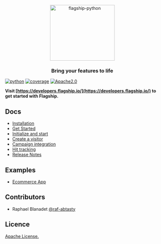 <p align="center">

<img  src="https://mk0abtastybwtpirqi5t.kinstacdn.com/wp-content/uploads/picture-solutions-persona-product-flagship.jpg"  width="211"  height="182"  alt="flagship-python"  />

</p>

<h3 align="center">Bring your features to life</h3>

[![python](https://img.shields.io/badge/python-2.7.18%20%7C%203.5%20%7C%203.8-blue.svg)]()
[![coverage](https://img.shields.io/badge/coverage-88%25-green)]()
[![Apache2.0](https://img.shields.io/badge/License-Apache%202.0-blue.svg)](http://www.apache.org/licenses/LICENSE-2.0)


**Visit [https://developers.flagship.io/](https://developers.flagship.io/) to get started with Flagship.**

## Docs

- [Installation](http://developers.flagship.io/python/v1.0.0/#install-the-library)
- [Get Started](https://developers.flagship.io/python/v1.0.0/#getting-started)
- [Initialize and start](https://developers.flagship.io/python/v1.0.0/#import-and-initialize-the-library)
- [Create a visitor](https://developers.flagship.io/python/v1.0.0/#create-a-visitor)
- [Campaign integration](https://developers.flagship.io/python/v1.0.0/#campaign-integration)
- [Hit tracking](https://developers.flagship.io/python/v1.0.0/#hit-tracking)
- [Release Notes](https://developers.flagship.io/python/v1.0.0/#releases)

## Examples

- [Ecommerce App](./examples/ecommerce)

## Contributors

- Raphael Blanadet [@raf-abtasty](https://github.com/raf-abtasty)

## Licence

[Apache License.](https://github.com/abtasty/flagship-python-sdk/blob/master/LICENSE)
